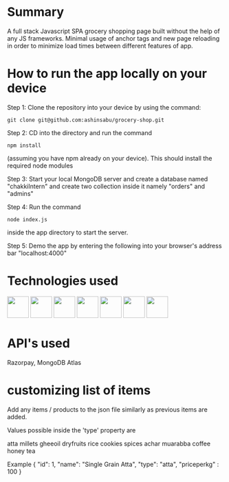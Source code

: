 # Summary

A full stack Javascript SPA grocery shopping page built without the help of any JS frameworks.
Minimal usage of anchor tags and new page reloading in order to minimize load times between different features of app.

# How to run the app locally on your device

Step 1: Clone the repository into your device by using the command: 
 ```   
 git clone git@github.com:ashinsabu/grocery-shop.git
 ```

Step 2: CD into the directory and run the command 
```
npm install
```
(assuming you have npm already on your device). This should install the required node modules

Step 3: Start your local MongoDB server and create a database named "chakkiIntern" and create two collection inside it namely "orders" and "admins"

Step 4: Run the command 
```
node index.js
```
inside the app directory to start the server.

Step 5: Demo the app by entering the following into your browser's address bar "localhost:4000"

# Technologies used

<img display ="inline" src = "https://user-images.githubusercontent.com/25181517/117447535-f00a3a00-af3d-11eb-89bf-45aaf56dbaf1.png" height="50px" width ="50px">
<img display ="inline" src="https://user-images.githubusercontent.com/25181517/117447663-0fa16280-af3e-11eb-8677-bcf8e4f8e298.png" height="50px" width ="50px">
<img display ="inline" src="https://user-images.githubusercontent.com/25181517/117447155-6a868a00-af3d-11eb-9cfe-245df15c9f3f.png" height="50px" width ="50px">
<img display ="inline" src="https://user-images.githubusercontent.com/25181517/121402101-c89df700-c959-11eb-8b4a-bbadf9e84b30.png" height="50px" width ="50px">
<img display ="inline" src="https://cdn-icons-png.flaticon.com/512/919/919825.png" height="50px" width ="50px">
<img display ="inline" src="https://i0.wp.com/blog.fossasia.org/wp-content/uploads/2017/07/handlebars-js.png?fit=500%2C500&ssl=1" height="50px" width ="50px">
<img display ="inline" src="https://cdn.iconscout.com/icon/free/png-256/mongodb-226029.png" height="50px" width ="50px">

# API's used
Razorpay, MongoDB Atlas

# customizing list of items

Add any items / products to the json file similarly as previous items are added.

Values possible inside the 'type' property are

atta
millets
gheeoil
dryfruits
rice
cookies
spices
achar
muarabba
coffee 
honey
tea

Example 
{
    "id": 1,
    "name": "Single Grain Atta",
    "type": "atta",
    "priceperkg" : 100
}
